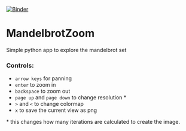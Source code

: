 [![Binder](https://mybinder.org/badge_logo.svg)](https://mybinder.org/v2/gh/DanielDondorp/MandelbrotZoom/master)


# MandelbrotZoom
Simple python app to explore the mandelbrot set

### Controls:

* `arrow keys` for panning
* `enter` to zoom in
* `backspace` to zoom out
* `page up` and `page down` to change resolution \*
* `>` and `<` to change colormap
* `x` to save the current view as png

\* this changes how many iterations are calculated to create the image.
